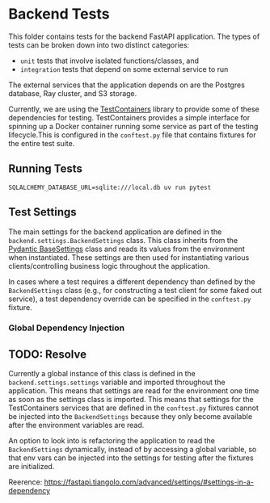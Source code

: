 # Backend Tests

This folder contains tests for the backend FastAPI application.
The types of tests can be broken down into two distinct categories:
- `unit` tests that involve isolated functions/classes, and
- `integration` tests that depend on some external service to run

The external services that the application depends on are
the Postgres database, Ray cluster, and S3 storage.

Currently, we are using the [TestContainers](https://testcontainers-python.readthedocs.io/en/latest/)
library to provide some of these dependencies for testing.
TestContainers provides a simple interface for spinning up a Docker container running some service
as part of the testing lifecycle.This is configured in the `conftest.py` file
that contains fixtures for the entire test suite.

## Running Tests

```
SQLALCHEMY_DATABASE_URL=sqlite:///local.db uv run pytest
```

## Test Settings

The main settings for the backend application are defined in the
`backend.settings.BackendSettings` class.
This class inherits from the
[Pydantic BaseSettings](https://docs.pydantic.dev/latest/concepts/pydantic_settings/)
class and reads its values from the environment when instantiated.
These settings are then used for instantiating various clients/controlling business logic
throughout the application.

In cases where a test requires a different dependency than defined by the `BackendSettings` class
(e.g., for constructing a test client for some faked out service),
a test dependency override can be specified in the `conftest.py` fixture.

### Global Dependency Injection
## TODO: Resolve

Currently a global instance of this class is defined in the `backend.settings.settings` variable
and imported throughout the application. This means that settings are read for the environment
one time as soon as the settings class is imported.
This means that settings for the TestContainers services that are defined in the `conftest.py` fixtures
cannot be injected into the `BackendSettings`
because they only become available after the environment variables are read.

An option to look into is refactoring the application to read the `BackendSettings`
dynamically, instead of by accessing a global variable,
so that env vars can be injected into the settings for testing after the fixtures are initialized.

Reerence: https://fastapi.tiangolo.com/advanced/settings/#settings-in-a-dependency
